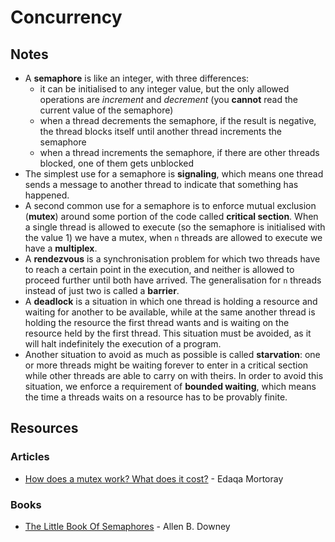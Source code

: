 # Concurrency

## Notes

* A **semaphore** is like an integer, with three differences:
  * it can be initialised to any integer value, but the only allowed operations are _increment_ and _decrement_ (you **cannot** read the current value of the semaphore)
  * when a thread decrements the semaphore, if the result is negative, the thread blocks itself until another thread increments the semaphore
  * when a thread increments the semaphore, if there are other threads blocked, one of them gets unblocked
* The simplest use for a semaphore is **signaling**, which means one thread sends a message to another thread to indicate that something has happened.
* A second common use for a semaphore is to enforce mutual exclusion (**mutex**) around some portion of the code called **critical section**. When a single thread is allowed to execute (so the semaphore is initialised with the value 1) we have a mutex, when `n` threads are allowed to execute we have a **multiplex**.
* A **rendezvous** is a synchronisation problem for which two threads have to reach a certain point in the execution, and neither is allowed to proceed further until both have arrived. The generalisation for `n` threads instead of just two is called a **barrier**.
* A **deadlock** is a situation in which one thread is holding a resource and waiting for another to be available, while at the same another thread is holding the resource the first thread wants and is waiting on the resource held by the first thread. This situation must be avoided, as it will halt indefinitely the execution of a program.
* Another situation to avoid as much as possible is called **starvation**: one or more threads might be waiting forever to enter in a critical section while other threads are able to carry on with theirs. In order to avoid this situation, we enforce a requirement of **bounded waiting**, which means the time a threads waits on a resource has to be provably finite.

## Resources

### Articles

* [How does a mutex work? What does it cost?](https://mortoray.com/2019/02/20/how-does-a-mutex-work-what-does-it-cost/) - Edaqa Mortoray

### Books

* [The Little Book Of Semaphores](https://greenteapress.com/semaphores/LittleBookOfSemaphores.pdf) - Allen B. Downey
